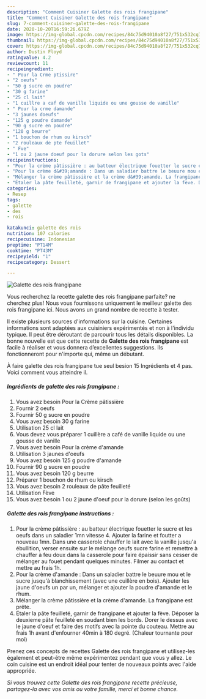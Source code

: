 ```yaml
---
description: "Comment Cuisiner Galette des rois frangipane"
title: "Comment Cuisiner Galette des rois frangipane"
slug: 7-comment-cuisiner-galette-des-rois-frangipane
date: 2020-10-20T16:59:26.679Z
image: https://img-global.cpcdn.com/recipes/84c75d94010a8f27/751x532cq70/galette-des-rois-frangipane-photo-principale-de-la-recette.jpg
thumbnail: https://img-global.cpcdn.com/recipes/84c75d94010a8f27/751x532cq70/galette-des-rois-frangipane-photo-principale-de-la-recette.jpg
cover: https://img-global.cpcdn.com/recipes/84c75d94010a8f27/751x532cq70/galette-des-rois-frangipane-photo-principale-de-la-recette.jpg
author: Dustin Floyd
ratingvalue: 4.2
reviewcount: 11
recipeingredient:
- " Pour la Crme ptissire"
- "2 oeufs"
- "50 g sucre en poudre"
- "30 g farine"
- "25 cl lait"
- "1 cuillre a caf de vanille liquide ou une gousse de vanille"
- " Pour la crme damande"
- "3 jaunes doeufs"
- "125 g poudre damande"
- "90 g sucre en poudre"
- "120 g beurre"
- "1 bouchon de rhum ou kirsch"
- "2 rouleaux de pte feuillet"
- " Fve"
- "1 ou 2 jaune doeuf pour la dorure selon les gots"
recipeinstructions:
- "Pour la crème pâtissière : au batteur électrique fouetter le sucre et les oeufs dans un saladier 1mn vitesse 4. Ajouter la farine et foutter a nouveau 1mn. Dans une casserole chauffer le lait avec la vanille jusqu&#39;a ébullition, verser ensuite sur le mélange oeufs sucre farine et remettre à chauffer à feu doux dans la casserole pour faire épaissir sans cesser de mélanger au fouet pendant quelques minutes. Filmer au contact et mettre au frais 1h."
- "Pour la crème d&#39;amande : Dans un saladier battre le beuure mou et le sucre jusqu&#39;à blanchissement (avec une cuillère en bois). Ajouter les jaune d&#39;oeufs un par un, mélanger et ajouter la poudre d&#39;amande et le rhum."
- "Mélanger la crème pâtissière et la crème d&#39;amande. La frangipane est prête."
- "Étaler la pâte feuilleté, garnir de frangipane et ajouter la fève. Déposer la deuxieme pâte feuilleté en soudant bien les bords. Dorer le dessus avec le jaune d&#39;oeuf et faire des motifs avec la pointe du couteau. Mettre au frais 1h avant d&#39;enfourner 40min à 180 degré. (Chaleur tournante pour moi)"
categories:
- Resep
tags:
- galette
- des
- rois

katakunci: galette des rois 
nutrition: 107 calories
recipecuisine: Indonesian
preptime: "PT14M"
cooktime: "PT43M"
recipeyield: "1"
recipecategory: Dessert

---
```



![Galette des rois frangipane](https://img-global.cpcdn.com/recipes/84c75d94010a8f27/751x532cq70/galette-des-rois-frangipane-photo-principale-de-la-recette.jpg)

Vous recherchez la recette galette des rois frangipane parfaite? ne cherchez plus! Nous vous fournissons uniquement le meilleur galette des rois frangipane ici. Nous avons un grand nombre de recette à tester.

Il existe plusieurs sources d'informations sur la cuisine. Certaines informations sont adaptées aux cuisiniers expérimentés et non à l'individu typique. Il peut être déroutant de parcourir tous les détails disponibles. La bonne nouvelle est que cette recette de <strong> Galette des rois frangipane </strong> est facile à réaliser et vous donnera d’excellentes suggestions. Ils fonctionneront pour n'importe qui, même un débutant.

<!--inarticleads1-->

À faire galette des rois frangipane tue seul besion 15 Ingrédients et 4 pas. Voici comment vous atteindre il.

##### Ingrédients de galette des rois frangipane :

1. Vous avez besoin  Pour la Crème pâtissière
1. Fournir 2 oeufs
1. Fournir 50 g sucre en poudre
1. Vous avez besoin 30 g farine
1. Utilisation 25 cl lait
1. Vous devez vous préparer 1 cuillère a café de vanille liquide ou une gousse de vanille
1. Vous avez besoin  Pour la crème d&#39;amande
1. Utilisation 3 jaunes d&#39;oeufs
1. Vous avez besoin 125 g poudre d&#39;amande
1. Fournir 90 g sucre en poudre
1. Vous avez besoin 120 g beurre
1. Préparer 1 bouchon de rhum ou kirsch
1. Vous avez besoin 2 rouleaux de pâte feuilleté
1. Utilisation  Fève
1. Vous avez besoin 1 ou 2 jaune d&#39;oeuf pour la dorure (selon les goûts)




<!--inarticleads2-->

##### Galette des rois frangipane instructions :

1. Pour la crème pâtissière : au batteur électrique fouetter le sucre et les oeufs dans un saladier 1mn vitesse 4. Ajouter la farine et foutter a nouveau 1mn. Dans une casserole chauffer le lait avec la vanille jusqu&#39;a ébullition, verser ensuite sur le mélange oeufs sucre farine et remettre à chauffer à feu doux dans la casserole pour faire épaissir sans cesser de mélanger au fouet pendant quelques minutes. Filmer au contact et mettre au frais 1h.
1. Pour la crème d&#39;amande : Dans un saladier battre le beuure mou et le sucre jusqu&#39;à blanchissement (avec une cuillère en bois). Ajouter les jaune d&#39;oeufs un par un, mélanger et ajouter la poudre d&#39;amande et le rhum.
1. Mélanger la crème pâtissière et la crème d&#39;amande. La frangipane est prête.
1. Étaler la pâte feuilleté, garnir de frangipane et ajouter la fève. Déposer la deuxieme pâte feuilleté en soudant bien les bords. Dorer le dessus avec le jaune d&#39;oeuf et faire des motifs avec la pointe du couteau. Mettre au frais 1h avant d&#39;enfourner 40min à 180 degré. (Chaleur tournante pour moi)




<!--inarticleads1-->

<p>
Prenez ces concepts de recettes Galette des rois frangipane et utilisez-les également et peut-être même expérimentez pendant que vous y allez. Le coin cuisine est un endroit idéal pour tenter de nouveaux points avec l'aide appropriée.
</p>

<p>
<i>Si vous trouvez cette Galette des rois frangipane recette précieuse, partagez-la avec vos amis ou votre famille, merci et bonne chance.</i>
</p>
